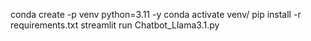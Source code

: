 conda create -p venv python=3.11 -y
conda activate venv/
pip install -r requirements.txt
streamlit run Chatbot_Llama3.1.py
